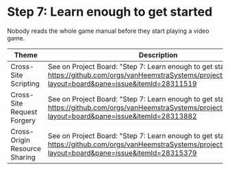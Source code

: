 # Step 7: Learn enough to get started

Nobody reads the whole game manual before they start playing a video game.

| Theme | Description |
| --- | --- |
| Cross-Site Scripting | See on Project Board: "Step 7: Learn enough to get started" at https://github.com/orgs/vanHeemstraSystems/projects/28/views/1?layout=board&pane=issue&itemId=28311519 |
| Cross-Site Request Forgery | See on Project Board: "Step 7: Learn enough to get started" at https://github.com/orgs/vanHeemstraSystems/projects/29/views/1?layout=board&pane=issue&itemId=28313882 |
| Cross-Origin Resource Sharing | See on Project Board: "Step 7: Learn enough to get started" at https://github.com/orgs/vanHeemstraSystems/projects/30/views/1?layout=board&pane=issue&itemId=28315379 |
